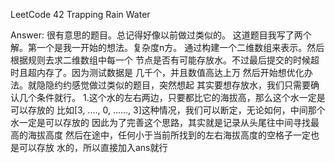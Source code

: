 LeetCode 42 Trapping Rain Water

Answer:
    很有意思的题目。总记得好像以前做过类似的。
    这道题目我写了两个解。第一个是我一开始的想法。复杂度n方。
    通过构建一个二维数组来表示。然后根据规则去求二维数组中每一个
    节点是否有可能存放水。不过最后提交的时候超时且超内存了。因为测试数据是
    几千个，并且数值高达上万
    然后开始想优化办法。就隐隐约约感觉做过类似的题目，突然想起
    其实要想存放水，我们只需要确认几个条件就行。
    1.这个水的左右两边，只要都比它的海拔高，那么这个水一定是可以存放的
        比如[3, ...., 0, ......, 3]这种情况，我们可以断定，无论如何，中间那个
        水一定是可以存放的
    因此为了完善这个思路，其实就是记录从头尾往中间寻找最高的海拔高度
    然后在途中，任何小于当前所找到的左右海拔高度的空格子一定也是可以存放
    水的，所以直接加入ans就行
